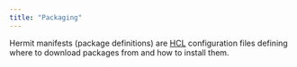 ```yaml
---
title: "Packaging"
---
```


Hermit manifests (package definitions) are [HCL](https://github.com/alecthomas/hcl) 
configuration files defining where to download packages from and how to install them.
